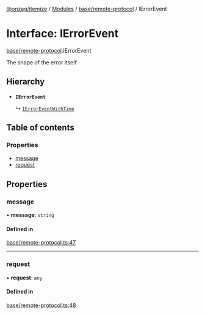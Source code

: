 [@onzag/itemize](../README.md) / [Modules](../modules.md) / [base/remote-protocol](../modules/base_remote_protocol.md) / IErrorEvent

# Interface: IErrorEvent

[base/remote-protocol](../modules/base_remote_protocol.md).IErrorEvent

The shape of the error itself

## Hierarchy

- **`IErrorEvent`**

  ↳ [`IErrorEventWithTime`](client_internal_testing.IErrorEventWithTime.md)

## Table of contents

### Properties

- [message](base_remote_protocol.IErrorEvent.md#message)
- [request](base_remote_protocol.IErrorEvent.md#request)

## Properties

### message

• **message**: `string`

#### Defined in

[base/remote-protocol.ts:47](https://github.com/onzag/itemize/blob/5c2808d3/base/remote-protocol.ts#L47)

___

### request

• **request**: `any`

#### Defined in

[base/remote-protocol.ts:48](https://github.com/onzag/itemize/blob/5c2808d3/base/remote-protocol.ts#L48)
